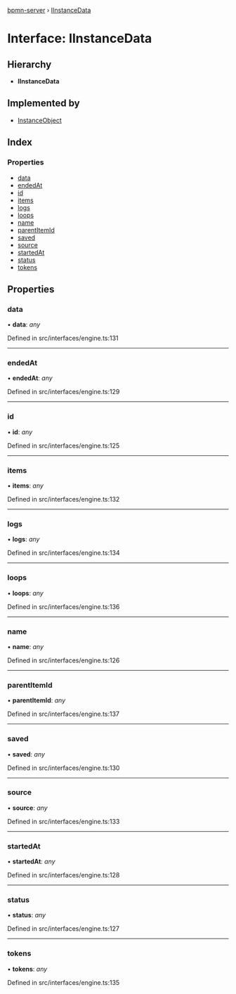[bpmn-server](../README.md) › [IInstanceData](iinstancedata.md)

# Interface: IInstanceData

## Hierarchy

* **IInstanceData**

## Implemented by

* [InstanceObject](../classes/instanceobject.md)

## Index

### Properties

* [data](iinstancedata.md#data)
* [endedAt](iinstancedata.md#endedat)
* [id](iinstancedata.md#id)
* [items](iinstancedata.md#items)
* [logs](iinstancedata.md#logs)
* [loops](iinstancedata.md#loops)
* [name](iinstancedata.md#name)
* [parentItemId](iinstancedata.md#parentitemid)
* [saved](iinstancedata.md#saved)
* [source](iinstancedata.md#source)
* [startedAt](iinstancedata.md#startedat)
* [status](iinstancedata.md#status)
* [tokens](iinstancedata.md#tokens)

## Properties

###  data

• **data**: *any*

Defined in src/interfaces/engine.ts:131

___

###  endedAt

• **endedAt**: *any*

Defined in src/interfaces/engine.ts:129

___

###  id

• **id**: *any*

Defined in src/interfaces/engine.ts:125

___

###  items

• **items**: *any*

Defined in src/interfaces/engine.ts:132

___

###  logs

• **logs**: *any*

Defined in src/interfaces/engine.ts:134

___

###  loops

• **loops**: *any*

Defined in src/interfaces/engine.ts:136

___

###  name

• **name**: *any*

Defined in src/interfaces/engine.ts:126

___

###  parentItemId

• **parentItemId**: *any*

Defined in src/interfaces/engine.ts:137

___

###  saved

• **saved**: *any*

Defined in src/interfaces/engine.ts:130

___

###  source

• **source**: *any*

Defined in src/interfaces/engine.ts:133

___

###  startedAt

• **startedAt**: *any*

Defined in src/interfaces/engine.ts:128

___

###  status

• **status**: *any*

Defined in src/interfaces/engine.ts:127

___

###  tokens

• **tokens**: *any*

Defined in src/interfaces/engine.ts:135
